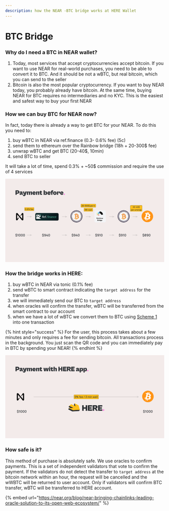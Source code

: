 ```yaml
---
description: how the NEAR -BTC bridge works at HERE Wallet
---
```


# BTC Bridge

### Why do I need a BTC in NEAR wallet?

1. Today, most services that accept cryptocurrencies accept bitcoin. If you want to use NEAR for real-world purchases, you need to be able to convert it to BTC. And it should be not a wBTC, but real bitcoin, which you can send to the seller
2. Bitcoin is also the most popular cryptocurrency. If you want to buy NEAR today, you probably already have bitcoin. At the same time, buying NEAR for BTC requires no intermediaries and no KYC. This is the easiest and safest way to buy your first NEAR



### How we can buy BTC for NEAR now?

In fact, today there is already a way to get BTC for your NEAR. To do this you need to:&#x20;

1. buy wBTC in NEAR via ref.finance (0.3- 0.6% fee) (5c)
2. send them to ethereum over the Rainbow bridge (18h + 20-300$ fee)
3. unwrap wBTC and get BTC (20-40$, 10min)
4. send BTC to seller

It will take a lot of time, spend 0.3% + \~50$ commission and require the use of 4 services

![](../.gitbook/assets/Cover.png)

### **How the bridge works in HERE:**&#x20;

1. buy wBTC in NEAR via tonic (0.1% fee)
2. send wBTC to smart contract indicating the `target address` for the transfer
3. we will immediately send our BTC to `target address`
4. when oracles will confirm the transfer, wBTC will be transferred from the smart contract to our account
5. when we have a lot of wBTC we convert them to BTC using [Scheme 1](btc-bridge.md#how-buy-btc-for-near-now) into one transaction

{% hint style="success" %}
For the user, this process takes about a few minutes and only requires a fee for sending bitcoin. All transactions process in the background. You just scan the QR code and you can immediately pay in BTC by spending your NEAR!
{% endhint %}

![](../.gitbook/assets/Cover-1.png)

### How safe is it?

This method of purchase is absolutely safe. We use oracles to confirm payments. This is a set of independent validators that vote to confirm the payment. If the validators do not detect the transfer to `target address` at the bitcoin network within an hour, the request will be cancelled and the wWBTC will be returned to user account. Only if validators will confirm BTC transfer, wBTC will be transferred to HERE account.

{% embed url="https://near.org/blog/near-bringing-chainlinks-leading-oracle-solution-to-its-open-web-ecosystem/" %}

